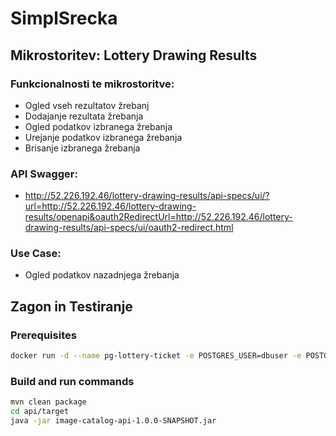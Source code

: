 # SimplSrecka

## Mikrostoritev: Lottery Drawing Results

### Funkcionalnosti te mikrostoritve:
* Ogled vseh rezultatov žrebanj
* Dodajanje rezultata žrebanja
* Ogled podatkov izbranega žrebanja
* Urejanje podatkov izbranega žrebanja
* Brisanje izbranega žrebanja

### API Swagger:
* http://52.226.192.46/lottery-drawing-results/api-specs/ui/?url=http://52.226.192.46/lottery-drawing-results/openapi&oauth2RedirectUrl=http://52.226.192.46/lottery-drawing-results/api-specs/ui/oauth2-redirect.html

### Use Case:
* Ogled podatkov nazadnjega žrebanja

## Zagon in Testiranje

### Prerequisites

```bash
docker run -d --name pg-lottery-ticket -e POSTGRES_USER=dbuser -e POSTGRES_PASSWORD=postgres -e POSTGRES_DB=lottery-ticket -p 5432:5432 postgres:13
```

### Build and run commands
```bash
mvn clean package
cd api/target
java -jar image-catalog-api-1.0.0-SNAPSHOT.jar
```

